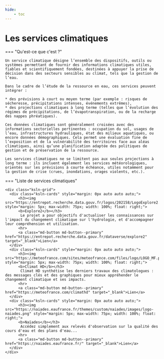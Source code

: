 ```yaml
---
hide:
    - toc
---
```


# Les services climatiques

=== "Qu'est-ce que c'est ?"

    Un service climatique désigne l’ensemble des dispositifs, outils ou systèmes permettant de fournir des informations climatiques utiles, fiables et scientifiquement fondées, destinées à appuyer la prise de décision dans des secteurs sensibles au climat, tels que la gestion de l’eau.
    
    Dans le cadre de l’étude de la ressource en eau, ces services peuvent intégrer :
    
    * des prévisions à court ou moyen terme (par exemple : risques de sécheresse, précipitations intenses, événements extrêmes),
    * des projections climatiques à long terme (telles que l’évolution des régimes de précipitations, de l’évapotranspiration, ou de la recharge des nappes phréatiques).
    
    Ces données climatiques sont généralement croisées avec des informations sectorielles pertinentes : occupation du sol, usages de l’eau, infrastructures hydrauliques, état des milieux aquatiques, ou encore données démographiques. Cela permet une évaluation fine de l’exposition et de la vulnérabilité des territoires face aux aléas climatiques, ainsi qu’une planification adaptée des politiques de gestion et de préservation de la ressource.
    
    Les services climatiques ne se limitent pas aux seules projections à long terme : ils incluent également les services météorologiques, orientés sur les prévisions à courte échéance, utiles notamment pour la gestion de crise (crues, inondations, orages violents, etc.).

=== "Liste de services climatiques"

    <div class="ksln-grid">
      <div class="ksln-cards" style="margin: 0px auto auto auto;">
          <h3><img src="https://entrepot.recherche.data.gouv.fr/logos/202158/LogoExplore2.png" style="margin: 5px; max-width: 75px; width: 100%; float: right;">
          <b>Explore2</b></h3>
           Le projet a pour objectifs d'actualiser les connaissances sur l'impact du changement climatique sur l'hydrologie, et d'accompagner leur compréhension et utilisation.
          <hr>
          <a class="md-button md-button--primary" href="https://entrepot.recherche.data.gouv.fr/dataverse/explore2" target="_blank">Lien</a>
      </div>
      <div class="ksln-cards" style="margin: 0px auto auto auto;">
          <h3><img src="https://meteofrance.com/sites/meteofrance.com/files/logo/LOGO_MF.png" style="margin: 5px; max-width: 75px; width: 100%; float: right;">
          <b>Climat HD</b></h3>
           Climat HD synthétise les derniers travaux des climatologues : des messages clés et des graphiques pour mieux appréhender le changement climatique et ses impacts.
          <hr>
          <a class="md-button md-button--primary" href="https://meteofrance.com/climathd" target="_blank">Lien</a>
      </div>
      <div class="ksln-cards" style="margin: 0px auto auto auto;">
          <h3><img src="https://naiades.eaufrance.fr/themes/custom/naiades/images/logo-naiades.png" style="margin: 5px; max-width: 75px; width: 100%; float: right;">
          <b>Naïades</b></h3>
           Accédez simplement aux relevés d'observation sur la qualité des cours d'eau et des plans d'eau...
          <hr>
          <a class="md-button md-button--primary" href="https://naiades.eaufrance.fr/" target="_blank">Lien</a>
      </div> 
    </div>
